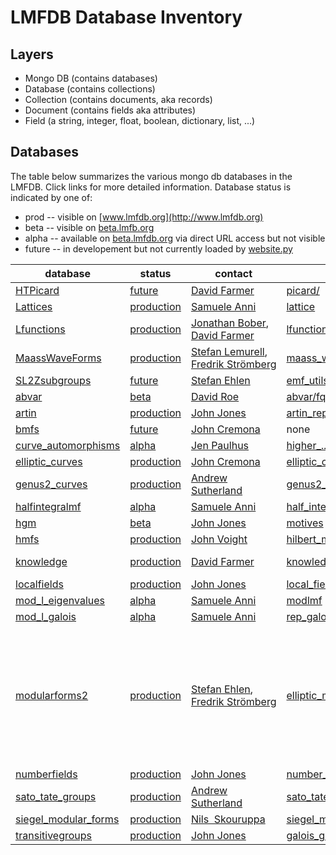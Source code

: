 # LMFDB Database Inventory

## Layers
* Mongo DB (contains databases)
* Database (contains collections)
* Collection (contains documents, aka records)
* Document (contains fields aka attributes)
* Field (a string, integer, float, boolean, dictionary, list, ...)

## Databases

The table below summarizes the various mongo db databases in the LMFDB.  Click links for more detailed information.
Database status is indicated by one of:
* prod -- visible on [www.lmfdb.org](http://www.lmfdb.org)
* beta -- visible on [beta.lmfb.org](http://beta.lmfdb.org)
* alpha -- available on [beta.lmfdb.org](http://beta.lmfdb.org) via direct URL access but not visible
* future -- in developement but not currently loaded by [website.py](https://github.com/LMFDB/lmfdb/blob/master/lmfdb/website.py)

|database|status|contact|code|collections|
|---|---|---|---|---|
|[HTPicard](https://github.com/LMFDB/lmfdb-inventory/blob/master/db-HTPicard.md)|[future](https://github.com/LMFDB/lmfdb/issues/1431#issuecomment-225549206)|[David Farmer](https://github.com/davidfarmer)|[picard/](https://github.com/LMFDB/lmfdb/tree/master/lmfdb/modular_forms/maass_forms/picard/)|[picard](http://beta.lmfdb.org/api/HTPicard/picard)|
|[Lattices](https://github.com/LMFDB/lmfdb-inventory/blob/master/db-Lattices.md)|[production](http://www.lmfdb.org/Lattice)|[Samuele Anni](https://github.com/sanni85)|[lattice](https://github.com/LMFDB/lmfdb/tree/master/lmfdb/lattice/)|[lat](http://www.lmfdb.org/api/Lattices/lat)|
|[Lfunctions](https://github.com/LMFDB/lmfdb-inventory/blob/master/db-Lfunctions.md)|[production](http://www.lmfdb.org/L/)|[Jonathan Bober](https://github.com/jwbober), [David&nbsp;Farmer](https://github.com/davidfarmer)|[lfunctions](https://github.com/LMFDB/lmfdb/tree/master/lmfdb/lfunctions)|[instances](http://www.lmfdb.org/api/Lfunctions/instances), [Lfunctions](http://www.lmfdb.org/api/Lfunctions/Lfunctions)|
|[MaassWaveForms](https://github.com/LMFDB/lmfdb-inventory/blob/master/db-MaassWaveForms.md)|[production](http://www.lmfdb.org/ModularForm/GL2/Q/Maass/)|[Stefan Lemurell](https://github.com/lemurell), [Fredrik&nbsp;Strömberg](https://github.com/fredstro)|[maass_waveforms](https://github.com/LMFDB/lmfdb/tree/master/lmfdb/modular_forms/maass_forms/maass_waveforms/)|to be added|
|[SL2Zsubgroups](https://github.com/LMFDB/lmfdb-inventory/blob/master/db-SL2Zsubgroups.md)|[future](https://github.com/LMFDB/lmfdb/issues/1407)|[Stefan Ehlen](https://github.com/sehlen)|[emf_utils.py](https://github.com/LMFDB/lmfdb/tree/master/lmfdb/modular_forms/elliptic_modular_forms/backend/emf_utils.py)|[groups](http://beta.lmfdb.org/api/SL2Zsubgroups/groups)|
|[abvar](https://github.com/LMFDB/lmfdb-inventory/blob/master/db-abvar.md)|[beta](http://beta.lmfdb.org/Variety/Abelian/Fq/)|[David Roe](https://github.com/roed314)|[abvar/fq](https://github.com/LMFDB/lmfdb/tree/master/lmfdb/abvar/fq)|[fq_iosg](http://beta.lmfdb.org/api/abvar/fq_isog)|
|[artin](https://github.com/LMFDB/lmfdb-inventory/blob/master/db-artin.md)|[production](http://www.lmfdb.org/ArtinRepresentation/)|[John Jones](https://github.com/jwj61)|[artin_representations](https://github.com/LMFDB/lmfdb/tree/master/lmfdb/artin_representations)|[representations](http://www.lmfdb.org/api/artin/representations), [field_data](http://www.lmfdb.org/api/artin/field_data)|
|[bmfs](https://github.com/LMFDB/lmfdb-inventory/blob/master/db-bmfs.md)|[future](https://github.com/LMFDB/lmfdb/issues/1431#issuecomment-225529987)|[John Cremona](https://github.com/JohnCremona)|none|[dimensions](http://beta.lmfdb.org/api/bmfs/dimensions)|
|[curve_automorphisms](https://github.com/LMFDB/lmfdb-inventory/blob/master/db-curve_automorphisms.md)|[alpha](http://beta.lmfdb.org/HigherGenus/C/aut/)|[Jen Paulhus](https://github.com/jenpaulhus)|[higher_..._automorphisms](https://github.com/LMFDB/lmfdb/tree/master/lmfdb/higher_genus_w_automorphisms)|[passports](http://beta.lmfdb.org/api/curve_automorphisms/passports)|
|[elliptic_curves](https://github.com/LMFDB/lmfdb-inventory/blob/master/db-elliptic_curves.md)|[production](http://www.lmfdb.org/EllipticCurve/)|[John Cremona](https://github.com/JohnCremona)|[elliptic_curves](https://github.com/LMFDB/lmfdb/tree/master/lmfdb/elliptic_curves/)|[curves](http://www.lmfdb.org/api/elliptic_curves/curves), [nfcurves](http://www.lmfdb.org/api/elliptic_curves/nfcurves), [padic_db](http://www.lmfdb.org/api/elliptic_curves/padic_db)|
|[genus2_curves](https://github.com/LMFDB/lmfdb-inventory/blob/master/db-genus2_curves.md)|[production](http://www.lmfdb.org/Genus2Curve/Q/)|[Andrew Sutherland](https://github.com/AndrewVSutherland)|[genus2_curves](https://github.com/LMFDB/lmfdb/tree/master/lmfdb/genus2_curves/)|[curves](http://www.lmfdb.org/api/genus2_curves/curves), [endomorphisms](http://www.lmfdb.org/api/genus2_curves/endomorphisms)|
|[halfintegralmf](https://github.com/LMFDB/lmfdb-inventory/blob/master/db-halfintegralmf.md)|[alpha](http://beta.lmfdb.org/ModularForm/GL2/Q/holomorphic/half/)|[Samuele Anni](https://github.com/sanni85)|[half_integral_weight_forms](https://github.com/LMFDB/lmfdb/tree/master/lmfdb/half_integral_weight_forms)|[forms](http://beta.lmfdb.org/api/halfintegralmf/forms)|
|[hgm](https://github.com/LMFDB/lmfdb-inventory/blob/master/db-hgm.md)|[beta](http://beta.lmfdb.org/Motive/Hypergeometric/Q/)|[John Jones](https://github.com/jwj61)|[motives](https://github.com/LMFDB/lmfdb/tree/master/lmfdb/motives)|[families](http://beta.lmfdb.org/api/hgm/families), [motives](http://beta.lmfdb.org/api/hgm/motives)|
|[hmfs](https://github.com/LMFDB/lmfdb-inventory/blob/master/db-hmfs.md)|[production](http://www.lmfdb.org/ModularForm/GL2/TotallyReal/)|[John Voight](https://github.com/jvoight)|[hilbert_modular_forms](https://github.com/LMFDB/lmfdb/tree/master/lmfdb/hilbert_modular_forms)|[fields](http://www.lmfdb.org/api/hmfs/fields), [forms](http://www.lmfdb.org/api/hmfs/forms)|
|[knowledge](https://github.com/LMFDB/lmfdb-inventory/blob/master/db-knowledge.md)|[production](http://www.lmfdb.org/knowledge)|[David Farmer](https://github.com/davidfarmer)|[knowledge](https://github.com/LMFDB/lmfdb/tree/master/lmfdb/knowledge/)|[meta](http://www.lmfdb.org/api/knowledge/meta), [knowls](http://www.lmfdb.org/api/knowledge/knowls), [deleted_knowls](http://www.lmfdb.org/api/knowledge/deleted_knowls), [history](http://www.lmfdb.org/api/knowledge/history)|
|[localfields](https://github.com/LMFDB/lmfdb-inventory/blob/master/db-localfields.md)|[production](http://www.lmfdb.org/LocalField)|[John Jones](https://github.com/jwj61)|[local_fields](https://github.com/LMFDB/lmfdb/tree/master/lmfdb/local_fields)|[fields](http://www.lmfdb.org/api/local_fields/fields)|
|[mod_l_eigenvalues](https://github.com/LMFDB/lmfdb-inventory/blob/master/db-mod_l_eigenvalues.md)|[alpha](http://beta.lmfdb.org/ModularForm/GL2/ModL/)|[Samuele Anni](https://github.com/sanni85)|[modlmf](https://github.com/LMFDB/lmfdb/tree/master/lmfdb/modlmf)|[modlmf](http://beta.lmfdb.org/api/mod_l_eigenvalues/modlmf)|
|[mod_l_galois](https://github.com/LMFDB/lmfdb-inventory/blob/master/db-mod_l_galois.md)|[alpha](http://beta.lmfdb.org/Representation/Galois/ModL/)|[Samuele Anni](https://github.com/sanni85)|[rep_galois_modl](https://github.com/LMFDB/lmfdb/tree/master/lmfdb/rep_galois_modl)|[reps](http://beta.lmfdb.org/api/mod_l_galois/reps)|
|[modularforms2](https://github.com/LMFDB/lmfdb-inventory/blob/master/db-modularforms2.md)|[production](http://www.lmfdb.org/ModularForm/GL2/Q/holomorphic/)|[Stefan Ehlen](https://github.com/sehlen), [Fredrik Strömberg](https://github.com/fredstro)|[elliptic_modular_forms](https://github.com/LMFDB/lmfdb/tree/master/lmfdb/modular_forms/elliptic_modular_forms)|[dimension_table](http://www.lmfdb.org/api/modularforms2/dimension_table), [webchar](http://www.lmfdb.org/api/modularforms2/webchar), [webchar.chunks](http://www.lmfdb.org/api/modularforms2/webchar.chunks), [webchar.files](http://www.lmfdb.org/api/modularforms2/webchar.files), [webmodformspace](http://www.lmfdb.org/api/modularforms2/webnewforms), [webnewformspace.chunks](http://www.lmfdb.org/api/modularforms2/webmodformspace.chunks), [webnewformspace.files](http://www.lmfdb.org/api/modularforms2/webmodformspace.files), [webnewforms](http://www.lmfdb.org/api/modularforms2/webnewforms), [webnewforms.chunks](http://www.lmfdb.org/api/modularforms2/webnewforms.chunks), [webnewforms.files](http://www.lmfdb.org/api/modularforms2/webnewforms.files), [webeigenvalues](http://www.lmfdb.org/api/modularforms2/webeigenvalues.files), [webeigenvalues.files](http://www.lmfdb.org/api/modularforms2/webeigenvalues.files)|
|[numberfields](https://github.com/LMFDB/lmfdb-inventory/blob/master/db-numberfields.md)|[production](http://www.lmfdb.org/NumberField)|[John Jones](https://github.com/jwj61)|[number_fields](https://github.com/LMFDB/lmfdb/tree/master/lmfdb/number_fields)|[fields](http://www.lmfdb.org/api/numberfields/fields), [stats](http://www.lmfdb.org/api/numberfields/stats)|
|[sato_tate_groups](https://github.com/LMFDB/lmfdb-inventory/blob/master/db-sato_tate_groups.md)|[production](http://www.lmfdb.org/SatoTateGroup)|[Andrew Sutherland](https://github.com/AndrewVSutherland)|[sato_tate_groups](https://github.com/LMFDB/lmfdb/tree/master/lmfdb/sato_tate_groups/)|[st_groups](http://www.lmfdb.org/api/sato_tate_groups/st_groups), [st0_groups](http://www.lmfdb.org/api/sato_tate_groups/st_groups), [small_groups](http://www.lmfdb.org/api/sato_tate_groups/small_groups)|
|[siegel_modular_forms](https://github.com/LMFDB/lmfdb-inventory/blob/master/db-siegel_modular_forms.md)|[production](http://www.lmfdb.org/ModularForm/GSp/Q/)|[Nils&nbsp; Skouruppa](https://github.com/nilsskoruppa)|[siegel_modular_forms](https://github.com/LMFDB/lmfdb/tree/master/lmfdb/siegel_modular_forms)|[dimensions](http://www.lmfdb.org/api/siegel_modular_forms/dimensions), [samples](http://www.lmfdb.org/api/siegel_modular_forms/samples)|
|[transitivegroups](https://github.com/LMFDB/lmfdb-inventory/blob/master/db-transitivegroups.md)|[production](http://www.lmfdb.org/GaloisGroup)|[John Jones](https://github.com/jwj61)|[galois_groups](https://github.com/LMFDB/lmfdb/tree/master/lmfdb/galois_groups)|[groups](http://www.lmfdb.org/api/transitivegroups/groups), [Gmodules](http://www.lmfdb.org/api/transitivegroups/Gmodules)|

